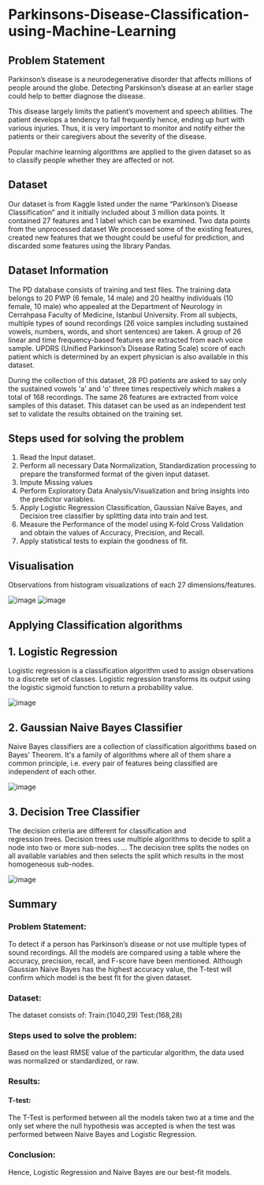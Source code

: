 # Parkinsons-Disease-Classification-using-Machine-Learning
## Problem Statement
Parkinson’s disease is a neurodegenerative disorder that affects millions of people
around the globe. Detecting Parskinson’s disease at an earlier stage could help to better diagnose the disease.

This disease largely limits the patient’s movement and speech abilities. The patient develops a tendency to fall frequently hence, ending up hurt with various injuries. Thus, it is very important to monitor and notify either the patients or their caregivers about the severity of the disease.

Popular machine learning algorithms are applied to the given dataset so as to classify people whether they are affected or not.

## Dataset
Our dataset is from Kaggle listed under the name “Parkinson’s Disease Classification” and it initially included about 3 million data points. It contained 27 features and 1 label which can be examined. Two data points from the unprocessed dataset We processed some of the existing features, created new features that we thought could be useful for prediction, and discarded some features using the library Pandas.

## Dataset Information
The PD database consists of training and test files. The training data belongs to 20 PWP (6 female, 14 male) and 20 healthy individuals (10 female, 10 male) who appealed at the Department of Neurology in Cerrahpasa Faculty of Medicine, Istanbul University. From all subjects, multiple types of sound recordings (26 voice samples including sustained vowels, numbers, words, and short sentences) are taken. A group of 26 linear and time frequency-based features are extracted from each voice sample. UPDRS (Unified Parkinson’s Disease Rating Scale) score of each patient which is determined by an expert physician is also available in this dataset.

During the collection of this dataset, 28 PD patients are asked to say only the sustained vowels 'a' and 'o' three times respectively which makes a total of 168 recordings. The same 26 features are extracted from voice samples of this dataset. This dataset can be used as an independent test set to validate the results obtained on the training set.

## Steps used for solving the problem
1. Read the Input dataset.
2. Perform all necessary Data Normalization, Standardization processing to prepare the transformed format of the given input dataset.
3.  Impute Missing values
4.  Perform Exploratory Data Analysis/Visualization and bring insights into the predictor variables.
5.  Apply Logistic Regression Classification, Gaussian Naïve Bayes, and Decision tree classifier by splitting data into train and test.
6.  Measure the Performance of the model using K-fold Cross Validation and obtain the values of Accuracy, Precision, and Recall.
7.   Apply statistical tests to explain the goodness of fit.

## Visualisation
Observations from histogram visualizations of each 27 dimensions/features.

![image](https://github.com/Rudhirbabu/Parkinsons-Disease-Classification-using-Machine-Learning/assets/57451819/a9eea31f-f74c-467f-93eb-eac429fe7c05)
![image](https://github.com/Rudhirbabu/Parkinsons-Disease-Classification-using-Machine-Learning/assets/57451819/0cfba4b2-17fa-40e8-bf85-0ffd98086a12)


## Applying Classification algorithms

## 1. Logistic Regression
Logistic regression is a classification algorithm used to assign observations to a discrete set of classes. Logistic regression transforms its output using the logistic sigmoid function to return a probability value.

![image](https://github.com/Rudhirbabu/Parkinsons-Disease-Classification-using-Machine-Learning/assets/57451819/92eba18f-4a75-44b0-b363-ac71e1369b80)


## 2. Gaussian Naive Bayes Classifier
Naive Bayes classifiers are a collection of classification algorithms based on Bayes’ Theorem. It's a family of algorithms 
where all of them share a common principle, i.e. every pair of features being classified are independent of each other.

![image](https://github.com/Rudhirbabu/Parkinsons-Disease-Classification-using-Machine-Learning/assets/57451819/f1bf10b8-5ffe-489d-bf97-52a8f4d8a5ae)


## 3. Decision Tree Classifier
The decision criteria are different for classification and regression trees. Decision trees use multiple algorithms to decide to split a node into two or more sub-nodes. ... The decision tree splits the nodes on all available variables and then selects the split which results in the most homogeneous sub-nodes.

![image](https://github.com/Rudhirbabu/Parkinsons-Disease-Classification-using-Machine-Learning/assets/57451819/f4e3a891-d9c1-4d47-bb88-5b7af7684e44)


## Summary
### Problem Statement: 
To detect if a person has Parkinson’s disease or not use multiple types of sound recordings.
All the models are compared using a table where the accuracy, precision, recall, and F-score have been 
mentioned. Although Gaussian Naive Bayes has the highest accuracy value, the T-test will confirm which model is the best fit for the given dataset.
### Dataset: 
The dataset consists of: Train:(1040,29) 	Test:(168,28)
### Steps used to solve the problem:
Based on the least RMSE value of the particular algorithm, the data used was normalized or standardized, or raw.
### Results: 
#### T-test: 
The T-Test is performed between all the models taken two at a time and the only set where the null hypothesis was accepted is when the test was performed between Naive Bayes and Logistic Regression.
### Conclusion: 
Hence, Logistic Regression and Naive Bayes are our best-fit models.
